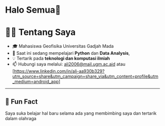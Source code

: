 # Halo Semua👋
# 👨‍💻 Tentang Saya
- 🎓 Mahasiswa Geofisika Universitas Gadjah Mada  
- 🌱 Saat ini sedang mempelajari **Python** dan **Data Analysis**,  
- 💡 Tertarik pada **teknologi dan komputasi ilmiah**  
- 📫 Hubungi saya melalui: ali2006@mail.ugm.ac.aid atau [https://www.linkedin.com/in/ali-aa930b329?utm_source=share&utm_campaign=share_via&utm_content=profile&utm_medium=android_app]  

---
## 🌟 Fun Fact
Saya suka belajar hal baru selama ada yang membimbing saya dan tertarik dalam  olahraga